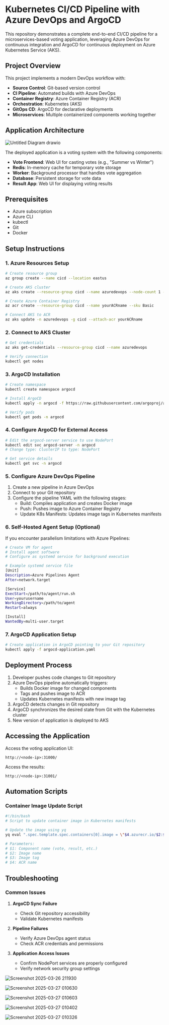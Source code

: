 # Kubernetes CI/CD Pipeline with Azure DevOps and ArgoCD

This repository demonstrates a complete end-to-end CI/CD pipeline for a microservices-based voting application, leveraging Azure DevOps for continuous integration and ArgoCD for continuous deployment on Azure Kubernetes Service (AKS).

## Project Overview

This project implements a modern DevOps workflow with:

- **Source Control**: Git-based version control
- **CI Pipeline**: Automated builds with Azure DevOps
- **Container Registry**: Azure Container Registry (ACR)
- **Orchestration**: Kubernetes (AKS)
- **GitOps CD**: ArgoCD for declarative deployments
- **Microservices**: Multiple containerized components working together



## Application Architecture
![Untitled Diagram drawio](https://github.com/user-attachments/assets/d42a441b-4086-40b9-b221-09a62cc2b822)

The deployed application is a voting system with the following components:

- **Vote Frontend**: Web UI for casting votes (e.g., "Summer vs Winter")
- **Redis**: In-memory cache for temporary vote storage
- **Worker**: Background processor that handles vote aggregation
- **Database**: Persistent storage for vote data
- **Result App**: Web UI for displaying voting results

## Prerequisites

- Azure subscription
- Azure CLI
- kubectl
- Git
- Docker

## Setup Instructions

### 1. Azure Resources Setup

```bash
# Create resource group
az group create --name cicd --location eastus

# Create AKS cluster
az aks create --resource-group cicd --name azuredevops --node-count 1 --enable-addons monitoring --generate-ssh-keys

# Create Azure Container Registry
az acr create --resource-group cicd --name yourACRname --sku Basic

# Connect AKS to ACR
az aks update -n azuredevops -g cicd --attach-acr yourACRname
```

### 2. Connect to AKS Cluster

```bash
# Get credentials
az aks get-credentials --resource-group cicd --name azuredevops

# Verify connection
kubectl get nodes
```

### 3. ArgoCD Installation

```bash
# Create namespace
kubectl create namespace argocd

# Install ArgoCD
kubectl apply -n argocd -f https://raw.githubusercontent.com/argoproj/argo-cd/stable/manifests/install.yaml

# Verify pods
kubectl get pods -n argocd
```

### 4. Configure ArgoCD for External Access

```bash
# Edit the argocd-server service to use NodePort
kubectl edit svc argocd-server -n argocd
# Change type: ClusterIP to type: NodePort

# Get service details
kubectl get svc -n argocd
```

### 5. Configure Azure DevOps Pipeline

1. Create a new pipeline in Azure DevOps
2. Connect to your Git repository
3. Configure the pipeline YAML with the following stages:
   - Build: Compiles application and creates Docker image
   - Push: Pushes image to Azure Container Registry
   - Update K8s Manifests: Updates image tags in Kubernetes manifests

### 6. Self-Hosted Agent Setup (Optional)

If you encounter parallelism limitations with Azure Pipelines:

```bash
# Create VM for agent
# Install agent software
# Configure as systemd service for background execution

# Example systemd service file
[Unit]
Description=Azure Pipelines Agent
After=network.target

[Service]
ExecStart=/path/to/agent/run.sh
User=yourusername
WorkingDirectory=/path/to/agent
Restart=always

[Install]
WantedBy=multi-user.target
```

### 7. ArgoCD Application Setup

```bash
# Create application in ArgoCD pointing to your Git repository
kubectl apply -f argocd-application.yaml
```

## Deployment Process

1. Developer pushes code changes to Git repository
2. Azure DevOps pipeline automatically triggers:
   - Builds Docker image for changed components
   - Tags and pushes image to ACR
   - Updates Kubernetes manifests with new image tag
3. ArgoCD detects changes in Git repository
4. ArgoCD synchronizes the desired state from Git with the Kubernetes cluster
5. New version of application is deployed to AKS

## Accessing the Application

Access the voting application UI:
```
http://<node-ip>:31000/
```

Access the results:
```
http://<node-ip>:31001/
```

## Automation Scripts

### Container Image Update Script

```bash
#!/bin/bash
# Script to update container image in Kubernetes manifests

# Update the image using yq
yq eval ".spec.template.spec.containers[0].image = \"$4.azurecr.io/$2:$3\"" -i k8s-specifications/$1-deployment.yaml

# Parameters:
# $1: Component name (vote, result, etc.)
# $2: Image name
# $3: Image tag
# $4: ACR name
```

## Troubleshooting

### Common Issues

1. **ArgoCD Sync Failure**
   - Check Git repository accessibility
   - Validate Kubernetes manifests

2. **Pipeline Failures**
   - Verify Azure DevOps agent status
   - Check ACR credentials and permissions

3. **Application Access Issues**
   - Confirm NodePort services are properly configured
   - Verify network security group settings

![Screenshot 2025-03-26 211930](https://github.com/user-attachments/assets/cff5b600-c375-4145-b4bc-38eb8f74def7)


![Screenshot 2025-03-27 010630](https://github.com/user-attachments/assets/f9770b96-8c67-4b51-a041-ac8d255971f1)

![Screenshot 2025-03-27 010603](https://github.com/user-attachments/assets/bd09298a-93b8-4cb7-bf79-34838306fbe4)

![Screenshot 2025-03-27 010402](https://github.com/user-attachments/assets/4820b1b0-fb69-4ed5-9bf7-52169713437e)

![Screenshot 2025-03-27 010326](https://github.com/user-attachments/assets/140cda42-92d2-4d3c-8cbf-b720c47c4d72)

